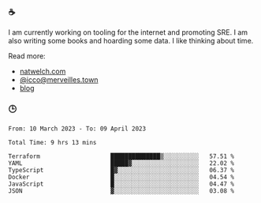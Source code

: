 ### ☕

I am currently working on tooling for the internet and promoting SRE. I am also writing some books and hoarding some data. I like thinking about time. 

Read more:

 - [natwelch.com](https://natwelch.com)
 - [@icco@merveilles.town](https://merveilles.town/@icco)
 - [blog](https://writing.natwelch.com)

### 🕒

<!--START_SECTION:waka-->

```text
From: 10 March 2023 - To: 09 April 2023

Total Time: 9 hrs 13 mins

Terraform                    ██████████████▒░░░░░░░░░░   57.51 %
YAML                         █████▓░░░░░░░░░░░░░░░░░░░   22.02 %
TypeScript                   █▓░░░░░░░░░░░░░░░░░░░░░░░   06.37 %
Docker                       █░░░░░░░░░░░░░░░░░░░░░░░░   04.54 %
JavaScript                   █░░░░░░░░░░░░░░░░░░░░░░░░   04.47 %
JSON                         ▓░░░░░░░░░░░░░░░░░░░░░░░░   03.08 %
```

<!--END_SECTION:waka-->
